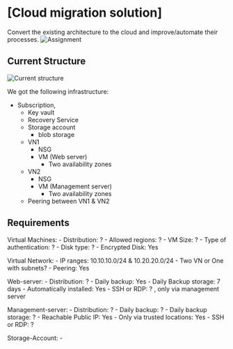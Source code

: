 # [Cloud migration solution]

Convert the existing architecture to the cloud and improve/automate their processes.
![Assignment](https://docs.google.com/document/d/1zMBi8T1C5p88gZhXgDjz_DWZkTDmaJCs/edit)

## Current Structure

![Current structure](../00_includes/PRO_01/customer_current_structure.jpg)

We got the following infrastructure:

- Subscription,
    - Key vault
    - Recovery Service
    - Storage account
        - blob storage
    - VN1
        - NSG
        - VM (Web server)
            - Two availability zones
    - VN2
        - NSG
        - VM (Management server)
            - Two availability zones
    - Peering between VN1 & VN2

## Requirements

Virtual Machines:
    - Distribution: ?
    - Allowed regions: ?
    - VM Size: ?
    - Type of authentication: ?
    - Disk type: ?
    - Encrypted Disk: Yes

Virtual Network:
    - IP ranges: 10.10.10.0/24 & 10.20.20.0/24
    - Two VN or One with subnets?
    - Peering: Yes

Web-server:
    - Distribution: ?
    - Daily backup: Yes
    - Daily Backup storage: 7 days
    - Automatically installed: Yes
    - SSH or RDP: ? , only via management server

Management-server:
    - Distribution: ?
    - Daily backup: ?
    - Daily backup storage: ?
    - Reachable Public IP: Yes
    - Only via trusted locations: Yes
    - SSH or RDP: ?

Storage-Account:
    - 